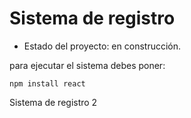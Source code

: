 <h1> Sistema de registro </h1>

- Estado del proyecto: en construcción.

para ejecutar el sistema debes poner:

```npm install react```

Sistema de registro 2
